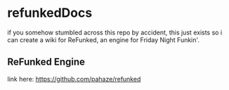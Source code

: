 # refunkedDocs

if you somehow stumbled across this repo by accident, this just exists so i can create a wiki for ReFunked, an engine for Friday Night Funkin'.

## ReFunked Engine
link here: https://github.com/pahaze/refunked
